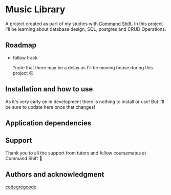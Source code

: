 # Music Library

A project created as part of my studies with [Command Shift](https://www.commandshift.co/). In this project I'll be learning about database design, SQL, postgres and CRUD Operations.

## Roadmap

- follow track

  \*note that there may be a delay as I'll be moving house during this project 🙃

## Installation and how to use

As it's very early on in development there is nothing to install or use! But I'll be sure to update here once that changes!

## Application dependencies

## Support

Thank you to all the support from tutors and fellow coursemates at Command Shift 🙌

## Authors and acknowledgment

[codegregcode](https://github.com/codegregcode)
